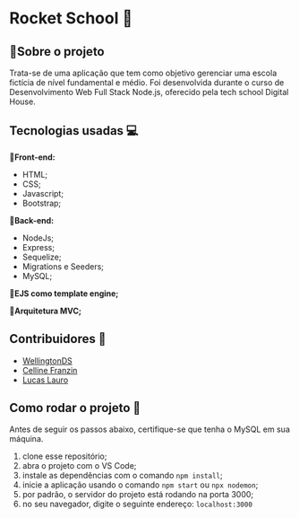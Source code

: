 # Rocket School :rocket:

## :small_blue_diamond:Sobre o projeto

Trata-se de uma aplicação que tem como objetivo gerenciar uma escola fictícia de nível fundamental e médio. Foi desenvolvida durante o curso de Desenvolvimento Web Full Stack Node.js, oferecido pela tech school Digital House. 

## Tecnologias usadas :computer:

:small_orange_diamond:**Front-end:**
  - HTML;
  - CSS;
  - Javascript;
  - Bootstrap;

:small_orange_diamond:**Back-end:**
  - NodeJs;
  - Express;
  - Sequelize;
  - Migrations e Seeders;
  - MySQL;
  
:small_orange_diamond:**EJS como template engine;**

:small_orange_diamond:**Arquitetura MVC;**
  
## Contribuidores :busts_in_silhouette:
  - [WellingtonDS](https://github.com/WellingtonDS)
  - [Celline Franzin](https://github.com/ceefranzin)
  - [Lucas Lauro](https://github.com/llauros)

## Como rodar o projeto :wrench:
Antes de seguir os passos abaixo, certifique-se que tenha o MySQL em sua máquina.

  1. clone esse repositório;
  2. abra o projeto com o VS Code;
  3. instale as dependências com o comando `npm install`;
  4. inicie a aplicação usando o comando `npm start` ou `npx nodemon`;
  5. por padrão, o servidor do projeto está rodando na porta 3000;
  6. no seu navegador, digite o seguinte endereço: `localhost:3000`
  
